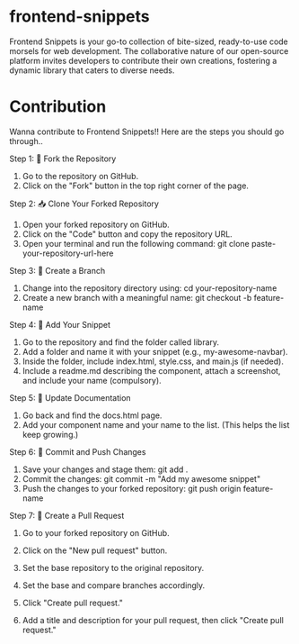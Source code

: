 # frontend-snippets
Frontend Snippets is your go-to collection of bite-sized, ready-to-use code morsels for web development. 
The collaborative nature of our open-source platform invites developers to contribute their own creations, fostering a dynamic library that caters to diverse needs.

# Contribution
Wanna contribute to Frontend Snippets!! Here are the steps you should go through..

Step 1: 🍴 Fork the Repository
1. Go to the repository on GitHub.
2. Click on the "Fork" button in the top right corner of the page.
   
Step 2: 📥 Clone Your Forked Repository
1. Open your forked repository on GitHub.
2. Click on the "Code" button and copy the repository URL.
3. Open your terminal and run the following command:
git clone paste-your-repository-url-here

Step 3: 🌿 Create a Branch
1. Change into the repository directory using:
cd your-repository-name
2. Create a new branch with a meaningful name:
git checkout -b feature-name

Step 4: 🎨 Add Your Snippet
1. Go to the repository and find the folder called library.
2. Add a folder and name it with your snippet (e.g., my-awesome-navbar).
3. Inside the folder, include index.html, style.css, and main.js (if needed).
4. Include a readme.md describing the component, attach a screenshot, and include your name (compulsory).

Step 5: 📄 Update Documentation
1. Go back and find the docs.html page.
2. Add your component name and your name to the list. (This helps the list keep growing.)

Step 6: 💾 Commit and Push Changes
1. Save your changes and stage them:
git add .
2. Commit the changes:
git commit -m "Add my awesome snippet"
3. Push the changes to your forked repository:
git push origin feature-name

Step 7: 🚀 Create a Pull Request
1. Go to your forked repository on GitHub.
2. Click on the "New pull request" button.
3. Set the base repository to the original repository.
4. Set the base and compare branches accordingly.
5. Click "Create pull request."

6. Add a title and description for your pull request, then click "Create pull request." 
